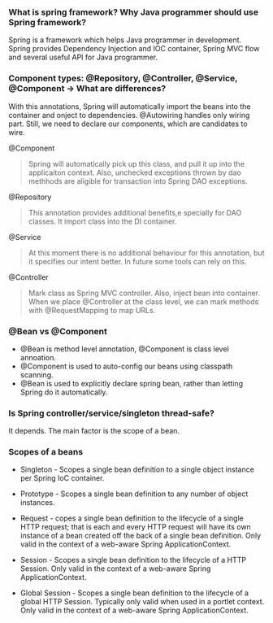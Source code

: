 ### What is spring framework? Why Java programmer should use Spring framework?

Spring is a framework which helps Java programmer in development. Spring provides Dependency Injection and IOC container, Spring MVC flow and several useful API for Java programmer.

### Component types: @Repository, @Controller, @Service, @Component -> What are differences?

With this annotations, Spring will automatically import the beans into the container and onject to dependencies.
@Autowiring handles only wiring part. Still, we need to declare our components, which are candidates to wire.

@Component
> Spring will automatically pick up this class, and pull it up into the applicaiton context. Also, unchecked exceptions thrown by dao methhods are aligible for transaction into Spring DAO exceptions.

@Repository
> This annotation provides additional benefits,e specially for DAO classes. It import class into the DI container. 

@Service
> At this moment there is no additional behaviour for this annotation, but it specifies our intent better. In future some tools can rely on this.

@Controller
> Mark class as Spring MVC controller. Also, inject bean into container.  When we place @Controller at the class level, we can mark methods with @RequestMapping to map URLs.

### @Bean vs @Component

* @Bean is method level annotation, @Component is class level annoation.
* @Component is used to auto-config our beans using classpath scanning. 
* @Bean is used to explicitly declare spring bean, rather than letting Spring do it automatically. 

### Is Spring controller/service/singleton thread-safe?

It depends. The main factor is the scope of a bean.

### Scopes of a beans

* Singleton - Scopes a single bean definition to a single object instance per Spring IoC container.

* Prototype -  Scopes a single bean definition to any number of object instances.

* Request - copes a single bean definition to the lifecycle of a single HTTP request; that is each and every HTTP request will have its own instance of a bean created off the back of a single bean definition. Only valid in the context of a web-aware Spring ApplicationContext.

* Session - Scopes a single bean definition to the lifecycle of a HTTP Session. Only valid in the context of a web-aware Spring ApplicationContext.

* Global Session - Scopes a single bean definition to the lifecycle of a global HTTP Session. Typically only valid when used in a portlet context. Only valid in the context of a web-aware Spring ApplicationContext.

